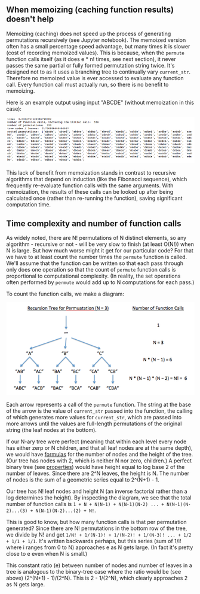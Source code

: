 ## When memoizing (caching function results) doesn't help

Memoizing (caching) does not speed up the process of generating permutations recursively (see Jupyter notebook). The memoized version often has a small percentage speed advantage, but many times it is slower (cost of recording memoized values).  This is because, when the `permute` function calls itself (as it does e * n! times, see next section), it never passes the same partial or fully formed permutation string twice. It's designed not to as it uses a branching tree to continually vary `current_str`. Therefore no memoized value is ever accessed to evaluate any function call. Every function call must actually run, so there is no benefit to memoizing.

Here is an example output using input "ABCDE" (without memoization in this case):

![permute_result](permute_result.png)

This lack of benefit from memoization stands in contrast to recursive algorithms that depend on induction (like the Fibonacci sequence), which frequently re-evaluate function calls with the same arguments.  With memoization, the results of these calls can be looked up after being calculated once (rather than re-running the function), saving significant computation time.

## Time complexity and number of function calls

As widely noted, there are N! permutations of N distinct elements, so any algorithm - recursive or not - will be very slow to finish (at least O(N!)) when N is large.  But how much worse might it get for our particular code?  For that we have to at least count the number times the `permute` function is called. We'll assume that the function can be written so that each pass through only does one operation so that the count of `permute` function calls is proportional to computational complexity.  (In reality, the set operations often performed by `permute` would add up to N computations for each pass.)

To count the function calls, we make a diagram:

![tree_diag](tree_diag.png)

Each arrow represents a call of the `permute` function.  The string at the base of the arrow is the value of `current_str` passed into the function, the calling of which generates more values for `current_str`, which are passed into more arrows until the values are full-length permutations of the original string (the leaf nodes at the bottom).

If our N-ary tree were perfect (meaning that within each level every node has either zerp or N children, and that all leaf nodes are at the same depth), we would have [formulas](https://en.wikipedia.org/wiki/K-ary_tree) for the number of nodes and the height of the tree.  (Our tree has nodes with 2, which is neither N nor zero, children.) A perfect binary tree (see [properties](https://en.wikipedia.org/wiki/Binary_tree)) would have height equal to log base 2 of the number of leaves.  Since there are 2^N leaves, the height is N.  The number of nodes is the sum of a geometric series equal to 2^(N+1) - 1.

Our tree has N! leaf nodes and height N (an inverse factorial rather than a log determines the height).  By inspecting the diagram, we see that the total number of function calls is `1 + N + N(N-1) + N(N-1)(N-2) ... + N(N-1)(N-2)...(3) + N(N-1)(N-2)...(2) + N!`.

This is good to know, but how many function calls is that per permutation generated?  Since there are N! permutations in the bottom row of the tree, we divide by N! and get `1/N! + 1/(N-1)! + 1/(N-2)! + 1/(N-3)! ... + 1/2 + 1/1 + 1/1`.  It's written backwards perhaps, but this series (sum of 1/i! where i ranges from 0 to N) approaches e as N gets large.  (In fact it's pretty close to e even when N is small.)

This constant ratio (e) between number of nodes and number of leaves in a tree is analogous to the binary-tree case where the ratio would be (see above) (2^(N+1) - 1)/(2^N).  This is 2 - 1/(2^N), which clearly approaches 2 as N gets large.
